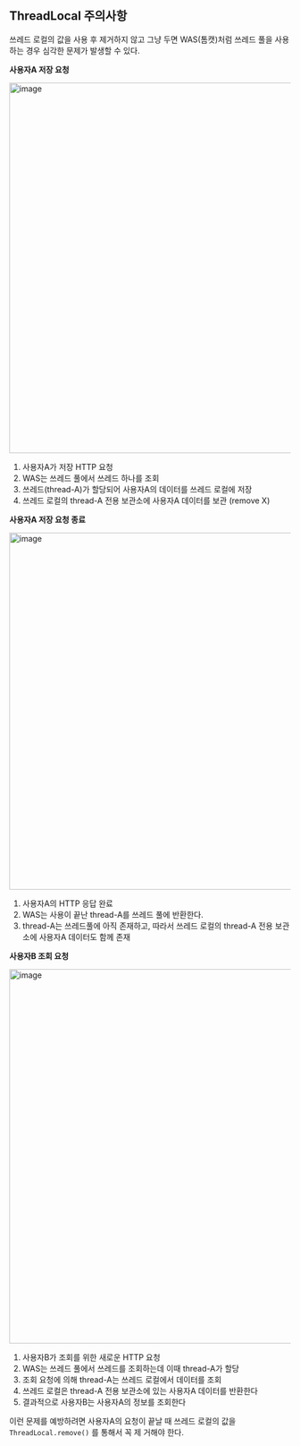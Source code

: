 ## ThreadLocal 주의사항

쓰레드 로컬의 값을 사용 후 제거하지 않고 그냥 두면 WAS(톰캣)처럼 쓰레드 풀을 사용하는 경우 심각한 문제가 발생할 수 있다.

**사용자A 저장 요청**

<img width="662" alt="image" src="https://github.com/yoon-youngjin/spring-study/assets/83503188/779912da-11cb-47af-9b1f-56ba964486af">

1. 사용자A가 저장 HTTP 요청
2. WAS는 쓰레드 풀에서 쓰레드 하나를 조회
3. 쓰레드(thread-A)가 할당되어 사용자A의 데이터를 쓰레드 로컬에 저장
4. 쓰레드 로컬의 thread-A 전용 보관소에 사용자A 데이터를 보관 (remove X)

**사용자A 저장 요청 종료**

<img width="638" alt="image" src="https://github.com/yoon-youngjin/spring-study/assets/83503188/625b6583-ebe8-41ea-b092-e25e160d0a4d">

1. 사용자A의 HTTP 응답 완료
2. WAS는 사용이 끝난 thread-A를 쓰레드 풀에 반환한다.
3. thread-A는 쓰레드풀에 아직 존재하고, 따라서 쓰레드 로컬의 thread-A 전용 보관소에 사용자A 데이터도 함께 존재

**사용자B 조회 요청**

<img width="669" alt="image" src="https://github.com/yoon-youngjin/spring-study/assets/83503188/0988e3f1-7425-4864-9c1f-e3b7aea7e7f5">

1. 사용자B가 조회를 위한 새로운 HTTP 요청
2. WAS는 쓰레드 풀에서 쓰레드를 조회하는데 이때 thread-A가 할당
3. 조회 요청에 의해 thread-A는 쓰레드 로컬에서 데이터를 조회
4. 쓰레드 로컬은 thread-A 전용 보관소에 있는 사용자A 데이터를 반환한다
5. 결과적으로 사용자B는 사용자A의 정보를 조회한다

이런 문제를 예방하려면 사용자A의 요청이 끝날 때 쓰레드 로컬의 값을 `ThreadLocal.remove()` 를 통해서 꼭 제 거해야 한다.